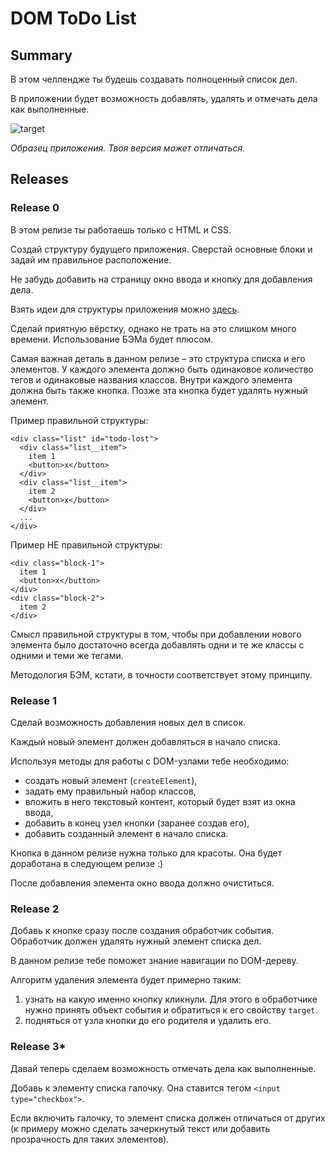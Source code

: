 # DOM ToDo List 

## Summary

В этом челлендже ты будешь создавать полноценный список дел.

В приложении будет возможность добавлять, удалять и отмечать дела как выполненные.

![target](https://github.com/baysarov-web/dom-todolist/assets/155926464/5b5fd9e2-4a5a-404d-8b52-dd5893589c18)

_Образец приложения. Твоя версия может отличаться._

## Releases

### Release 0

В этом релизе ты работаешь только с HTML и CSS.

Создай структуру будущего приложения. Сверстай основные блоки и задай им правильное расположение.

Не забудь добавить на страницу окно ввода и кнопку для добавления дела.

Взять идеи для структуры приложения можно [здесь](https://www.google.com/search?q=todolist+design&tbm=isch&ved=2ahUKEwje64yYrP3vAhUGtioKHUvHBjcQ2-cCegQIABAA&oq=todolist+&gs_lcp=CgNpbWcQARgBMgIIADICCAAyAggAMgIIADIECAAQHjIECAAQHjIECAAQHjIECAAQHjIECAAQHjIECAAQHlDIHFjIHGDkMGgAcAB4AIABY4gBY5IBATGYAQCgAQGqAQtnd3Mtd2l6LWltZ8ABAQ&sclient=img&ei=iqt2YN7-IobsqgHLjpu4Aw&bih=821&biw=1440).

Сделай приятную вёрстку, однако не трать на это слишком много времени. Использование БЭМа будет плюсом.

Самая важная деталь в данном релизе – это структура списка и его элементов. У каждого элемента должно быть одинаковое количество тегов и одинаковые названия классов. Внутри каждого элемента должна быть также кнопка. Позже эта кнопка будет удалять нужный элемент.

Пример правильной структуры:

```
<div class="list" id="todo-lost">
  <div class="list__item">
    item 1
    <button>x</button>
  </div>
  <div class="list__item">
    item 2
    <button>x</button>
  </div>
  ...
</div>
```

Пример НЕ правильной структуры:

```
<div class="block-1">
  item 1
  <button>x</button>
</div>
<div class="block-2">
  item 2
</div>
```

Смысл правильной структуры в том, чтобы при добавлении нового элемента было достаточно всегда добавлять одни и те же классы с одними и теми же тегами.

Методология БЭМ, кстати, в точности соответствует этому принципу.

### Release 1

Сделай возможность добавления новых дел в список.

Каждый новый элемент должен добавляться в начало списка.

Используя методы для работы с DOM-узлами тебе необходимо:
- создать новый элемент (`createElement`), 
- задать ему правильный набор классов, 
- вложить в него текстовый контент, который будет взят из окна ввода,
- добавить в конец узел кнопки (заранее создав его),
- добавить созданный элемент в начало списка.

Кнопка в данном релизе нужна только для красоты. Она будет доработана в следующем релизе :)

После добавления элемента окно ввода должно очиститься.

### Release 2

Добавь к кнопке сразу после создания обработчик события. Обработчик должен удалять нужный элемент списка дел.

В данном релизе тебе поможет знание навигации по DOM-дереву.

Алгоритм удаления элемента будет примерно таким:
1. узнать на какую именно кнопку кликнули. Для этого в обработчике нужно принять объект события и обратиться к его свойству `target`.
2. подняться от узла кнопки до его родителя и удалить его.

### Release 3*

Давай теперь сделаем возможность отмечать дела как выполненные.

Добавь к элементу списка галочку. Она ставится тегом `<input type="checkbox">`.

Если включить галочку, то элемент списка должен отличаться от других (к примеру можно сделать зачеркнутый текст или добавить прозрачность для таких элементов).
